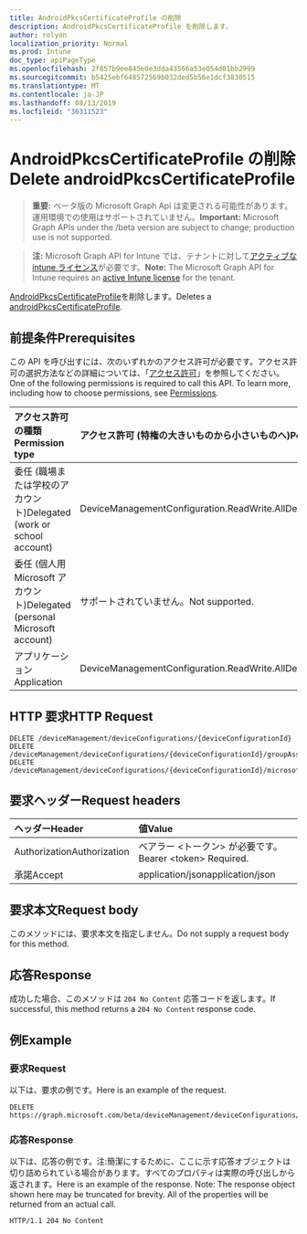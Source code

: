 ```yaml
---
title: AndroidPkcsCertificateProfile の削除
description: AndroidPkcsCertificateProfile を削除します。
author: rolyon
localization_priority: Normal
ms.prod: Intune
doc_type: apiPageType
ms.openlocfilehash: 2f857b9ee845e0e3dda43566a53e054d01bb2999
ms.sourcegitcommit: b5425ebf648572569b032ded5b56e1dcf3830515
ms.translationtype: MT
ms.contentlocale: ja-JP
ms.lasthandoff: 08/13/2019
ms.locfileid: "36311523"
---
```

# <a name="delete-androidpkcscertificateprofile"></a><span data-ttu-id="00299-103">AndroidPkcsCertificateProfile の削除</span><span class="sxs-lookup"><span data-stu-id="00299-103">Delete androidPkcsCertificateProfile</span></span>

> <span data-ttu-id="00299-104">**重要:** ベータ版の Microsoft Graph Api は変更される可能性があります。運用環境での使用はサポートされていません。</span><span class="sxs-lookup"><span data-stu-id="00299-104">**Important:** Microsoft Graph APIs under the /beta version are subject to change; production use is not supported.</span></span>

> <span data-ttu-id="00299-105">**注:** Microsoft Graph API for Intune では、テナントに対して[アクティブな intune ライセンス](https://go.microsoft.com/fwlink/?linkid=839381)が必要です。</span><span class="sxs-lookup"><span data-stu-id="00299-105">**Note:** The Microsoft Graph API for Intune requires an [active Intune license](https://go.microsoft.com/fwlink/?linkid=839381) for the tenant.</span></span>

<span data-ttu-id="00299-106">[AndroidPkcsCertificateProfile](../resources/intune-deviceconfig-androidpkcscertificateprofile.md)を削除します。</span><span class="sxs-lookup"><span data-stu-id="00299-106">Deletes a [androidPkcsCertificateProfile](../resources/intune-deviceconfig-androidpkcscertificateprofile.md).</span></span>

## <a name="prerequisites"></a><span data-ttu-id="00299-107">前提条件</span><span class="sxs-lookup"><span data-stu-id="00299-107">Prerequisites</span></span>
<span data-ttu-id="00299-p101">この API を呼び出すには、次のいずれかのアクセス許可が必要です。アクセス許可の選択方法などの詳細については、「[アクセス許可](/graph/permissions-reference)」を参照してください。</span><span class="sxs-lookup"><span data-stu-id="00299-p101">One of the following permissions is required to call this API. To learn more, including how to choose permissions, see [Permissions](/graph/permissions-reference).</span></span>

|<span data-ttu-id="00299-110">アクセス許可の種類</span><span class="sxs-lookup"><span data-stu-id="00299-110">Permission type</span></span>|<span data-ttu-id="00299-111">アクセス許可 (特権の大きいものから小さいものへ)</span><span class="sxs-lookup"><span data-stu-id="00299-111">Permissions (from most to least privileged)</span></span>|
|:---|:---|
|<span data-ttu-id="00299-112">委任 (職場または学校のアカウント)</span><span class="sxs-lookup"><span data-stu-id="00299-112">Delegated (work or school account)</span></span>|<span data-ttu-id="00299-113">DeviceManagementConfiguration.ReadWrite.All</span><span class="sxs-lookup"><span data-stu-id="00299-113">DeviceManagementConfiguration.ReadWrite.All</span></span>|
|<span data-ttu-id="00299-114">委任 (個人用 Microsoft アカウント)</span><span class="sxs-lookup"><span data-stu-id="00299-114">Delegated (personal Microsoft account)</span></span>|<span data-ttu-id="00299-115">サポートされていません。</span><span class="sxs-lookup"><span data-stu-id="00299-115">Not supported.</span></span>|
|<span data-ttu-id="00299-116">アプリケーション</span><span class="sxs-lookup"><span data-stu-id="00299-116">Application</span></span>|<span data-ttu-id="00299-117">DeviceManagementConfiguration.ReadWrite.All</span><span class="sxs-lookup"><span data-stu-id="00299-117">DeviceManagementConfiguration.ReadWrite.All</span></span>|

## <a name="http-request"></a><span data-ttu-id="00299-118">HTTP 要求</span><span class="sxs-lookup"><span data-stu-id="00299-118">HTTP Request</span></span>
<!-- {
  "blockType": "ignored"
}
-->
``` http
DELETE /deviceManagement/deviceConfigurations/{deviceConfigurationId}
DELETE /deviceManagement/deviceConfigurations/{deviceConfigurationId}/groupAssignments/{deviceConfigurationGroupAssignmentId}/deviceConfiguration
DELETE /deviceManagement/deviceConfigurations/{deviceConfigurationId}/microsoft.graph.windowsDomainJoinConfiguration/networkAccessConfigurations/{deviceConfigurationId}
```

## <a name="request-headers"></a><span data-ttu-id="00299-119">要求ヘッダー</span><span class="sxs-lookup"><span data-stu-id="00299-119">Request headers</span></span>
|<span data-ttu-id="00299-120">ヘッダー</span><span class="sxs-lookup"><span data-stu-id="00299-120">Header</span></span>|<span data-ttu-id="00299-121">値</span><span class="sxs-lookup"><span data-stu-id="00299-121">Value</span></span>|
|:---|:---|
|<span data-ttu-id="00299-122">Authorization</span><span class="sxs-lookup"><span data-stu-id="00299-122">Authorization</span></span>|<span data-ttu-id="00299-123">ベアラー &lt;トークン&gt; が必要です。</span><span class="sxs-lookup"><span data-stu-id="00299-123">Bearer &lt;token&gt; Required.</span></span>|
|<span data-ttu-id="00299-124">承諾</span><span class="sxs-lookup"><span data-stu-id="00299-124">Accept</span></span>|<span data-ttu-id="00299-125">application/json</span><span class="sxs-lookup"><span data-stu-id="00299-125">application/json</span></span>|

## <a name="request-body"></a><span data-ttu-id="00299-126">要求本文</span><span class="sxs-lookup"><span data-stu-id="00299-126">Request body</span></span>
<span data-ttu-id="00299-127">このメソッドには、要求本文を指定しません。</span><span class="sxs-lookup"><span data-stu-id="00299-127">Do not supply a request body for this method.</span></span>

## <a name="response"></a><span data-ttu-id="00299-128">応答</span><span class="sxs-lookup"><span data-stu-id="00299-128">Response</span></span>
<span data-ttu-id="00299-129">成功した場合、このメソッドは `204 No Content` 応答コードを返します。</span><span class="sxs-lookup"><span data-stu-id="00299-129">If successful, this method returns a `204 No Content` response code.</span></span>

## <a name="example"></a><span data-ttu-id="00299-130">例</span><span class="sxs-lookup"><span data-stu-id="00299-130">Example</span></span>

### <a name="request"></a><span data-ttu-id="00299-131">要求</span><span class="sxs-lookup"><span data-stu-id="00299-131">Request</span></span>
<span data-ttu-id="00299-132">以下は、要求の例です。</span><span class="sxs-lookup"><span data-stu-id="00299-132">Here is an example of the request.</span></span>
``` http
DELETE https://graph.microsoft.com/beta/deviceManagement/deviceConfigurations/{deviceConfigurationId}
```

### <a name="response"></a><span data-ttu-id="00299-133">応答</span><span class="sxs-lookup"><span data-stu-id="00299-133">Response</span></span>
<span data-ttu-id="00299-p102">以下は、応答の例です。注:簡潔にするために、ここに示す応答オブジェクトは切り詰められている場合があります。すべてのプロパティは実際の呼び出しから返されます。</span><span class="sxs-lookup"><span data-stu-id="00299-p102">Here is an example of the response. Note: The response object shown here may be truncated for brevity. All of the properties will be returned from an actual call.</span></span>
``` http
HTTP/1.1 204 No Content
```






